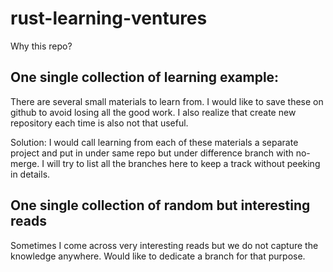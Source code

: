 # rust-learning-ventures

Why this repo?

## One single collection of learning example:
There are several small materials to learn from. I would like to save these on github to avoid losing all the good work. I also realize that create new repository each time is also not that useful. 

Solution: I would call learning from each of these materials a separate project and put in under same repo but under difference branch with no-merge. I will try to list all the branches here to keep a track without peeking in details.


## One single collection of random but interesting reads
Sometimes I come across very interesting reads but we do not capture the knowledge anywhere. Would like to dedicate a branch for that purpose.
